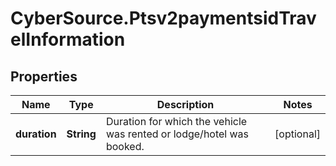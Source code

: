 # CyberSource.Ptsv2paymentsidTravelInformation

## Properties
Name | Type | Description | Notes
------------ | ------------- | ------------- | -------------
**duration** | **String** | Duration for which the vehicle was rented or lodge/hotel was booked.  | [optional] 


